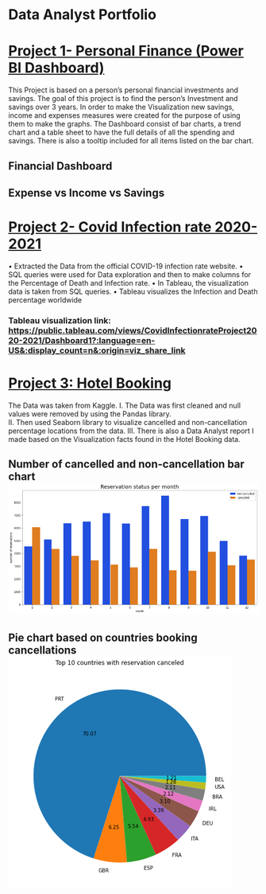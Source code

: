 # Data Analyst Portfolio

# [Project 1- Personal Finance (Power BI Dashboard)](https://github.com/ShahadatShoyshob/Project_Personal_Finance)

This Project is based on a person’s personal financial investments and savings. The goal of this project is to find the person’s Investment and savings over 3 years. In order to make the Visualization new savings, income and expenses measures were created for the purpose of using them to make the graphs. The Dashboard consist of bar charts, a trend chart and a table sheet to have the full details of all the spending and savings. There is also a tooltip included for all items listed on the bar chart.

## Financial Dashboard  
## Expense vs Income vs Savings   

# [Project 2- Covid Infection rate 2020-2021](https://github.com/ShahadatShoyshob/Project_Covid_Infection_rate_2020-2021)

•	Extracted the Data from the official COVID-19 infection rate website.
•	SQL queries were used for Data exploration and then to make columns for the Percentage of Death and Infection rate.
•	In Tableau, the visualization data is taken from SQL queries.
•	Tableau visualizes the Infection and Death percentage worldwide

### Tableau visualization link: https://public.tableau.com/views/CovidInfectionrateProject2020-2021/Dashboard1?:language=en-US&:display_count=n&:origin=viz_share_link

# [Project 3: Hotel Booking](https://github.com/ShahadatShoyshob/Project_Hotel_Booking)

The Data was taken from Kaggle. 
I.	The Data was first cleaned and null values were removed by using the Pandas library.  
II.	Then used Seaborn library to visualize cancelled and non-cancellation percentage locations from the data. 
III.	There is also a Data Analyst report I made based on the Visualization facts found in the Hotel Booking data.

## Number of cancelled and non-cancellation bar chart  ![](sample_images/Bar_chart.png)
## Pie chart based on countries booking cancellations  ![](sample_images/Pie_chart.png)

